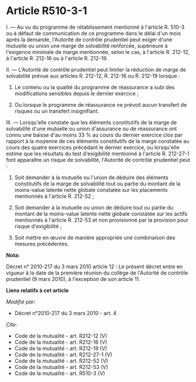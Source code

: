 # Article R510-3-1

I. ― Au vu du programme de rétablissement mentionné à l'article R. 510-3 ou à défaut de communication de ce programme dans le
délai d'un mois après la demande, l'Autorité de contrôle prudentiel peut exiger d'une mutuelle ou union une marge de
solvabilité renforcée, supérieure à l'exigence minimale de marge mentionnée, selon le cas, à l'article R. 212-12, à l'article
R. 212-16 ou à l'article R. 212-19. 

II. ― L'Autorité de contrôle prudentiel peut limiter la réduction de marge de solvabilité prévue aux articles R. 212-12, R.
212-16 ou R. 212-19 lorsque : 

1. Le contenu ou la qualité du programme de réassurance a subi des modifications sensibles depuis le dernier exercice ; 

2. Ou lorsque le programme de réassurance ne prévoit aucun transfert de risques ou un transfert insignifiant. 

III. ― Lorsqu'elle constate que les éléments constitutifs de la marge de solvabilité d'une mutuelle ou union d'assurance ou
de réassurance ont connu une baisse d'au moins 33 % au cours du dernier exercice clos par rapport à la moyenne de ces
éléments constitutifs de la marge constatée au cours des quatre exercices précédant le dernier exercice, ou lorsqu'elle
estime que les résultats du test d'exigibilité mentionné à l'article R. 212-27-1 font apparaître un risque de solvabilité,
l'Autorité de contrôle prudentiel peut : 

1. Soit demander à la mutuelle ou l'union de déduire des éléments constitutifs de la marge de solvabilité tout ou partie du
montant de la moins-value latente nette globale constatée sur les placements mentionnés à l'article R. 212-52 ; 

2. Soit demander à la mutuelle ou union de déduire tout ou partie du montant de la moins-value latente nette globale
constatée sur les actifs mentionnés à l'article R. 212-53 et non provisionné par la provision pour risque d'exigibilité ; 

3. Soit mettre en œuvre de manière appropriée une combinaison des mesures précédentes.

**Nota:**

Décret n° 2010-217 du 3 mars 2010 article 12 : Le présent décret entre en vigueur à la date de la première réunion du collège
de l'Autorité de contrôle prudentiel (9 mars 2010), à l'exception de son article 11.

**Liens relatifs à cet article**

_Modifié par_:

  - Décret n°2010-217 du 3 mars 2010 - art. 4

_Cite_:

  - Code de la mutualité - art. R212-12 (V)
  - Code de la mutualité - art. R212-16 (V)
  - Code de la mutualité - art. R212-19 (V)
  - Code de la mutualité - art. R212-27-1 (V)
  - Code de la mutualité - art. R212-52 (V)
  - Code de la mutualité - art. R212-53 (V)
  - Code de la mutualité - art. R510-3 (V)
